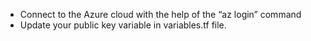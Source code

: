 - Connect to the Azure cloud with the help of the “az login” command
- Update your public key variable in variables.tf file.